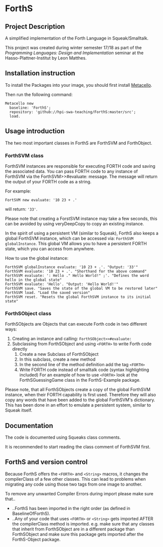 # ForthS

## Project Description
A simplified implementation of the Forth Language in Squeak/Smalltalk.

This project was created during winter semester 17/18 as part of the *Programming Languages: Design and Implementation* seminar at the Hasso-Plattner-Institut by Leon Matthes.

## Installation instruction
To install the Packages into your image, you should first install [Metacello](https://github.com/Metacello/metacello).

Then run the following command:
```smalltalk
Metacello new
  baseline: 'ForthS';
  repository: 'github://hpi-swa-teaching/ForthS:master/src';
  load.
```

## Usage introduction
The two most important classes in ForthS are ForthSVM and ForthObject.

### ForthSVM class
ForthSVM instances are responsible for executing FORTH code and saving the associated data.
You can pass FORTH code to any instance of ForthSVM via the ForthSVM>>#evaluate: message.
The message will return the output of your FORTH code as a string.

For example: 
```smalltalk
FortSVM new evaluate: '10 23 + .'
```
will return: `'33'`.

Please note that creating a ForstSVM instance may take a few seconds, this can be avoided by using veryDeepCopy to copy an existing instance.

In the spirit of using a persistent VM (similar to Squeak), ForthS also keeps a global ForthSVM instance, which can be accessed via: `ForthSVM globalInstance`.
This global VM allows you to have a persistent FORTH state, which you can access from anywhere.

How to use the global instance:
```smalltalk
ForthSVM globalInstance evaluate: '10 23 + .'. "Output: '33'"
ForthSVM evaluate: '10 23 + .'. "Shorthand for the above command"
ForthSVM evaluate: ': Hello ." Hello World!" ;'. "Defines the word hello in the global state"
ForthSVM evaluate: 'Hello'. "Output: 'Hello World!'"
ForthSVM save. "Saves the state of the global VM to be restored later"
ForthSVM load. "Load the saved version"
ForthSVM reset. "Resets the global ForthSVM instance to its initial state"
```

### ForthSObject class
ForthSObjects are Objects that can execute Forth code in two different ways:
1. Creating an instance and calling: `ForthSObject>>#evaluate:`
2. Subclassing from ForthSObject and using `<FORTH>` to write Forth code directly
   1. Create a new Subclass of ForthSObject
   2. In this subclass, create a new method
   3. In the second line of the method definition add the tag `<FORTH>`
   4. Write FORTH code instead of smalltalk code (syntax highlighting included)
      For an example of how to use `<FORTH>` look at the ForthSGuessingGame class in the ForthS-Example package.

Please note, that all ForthSObjects create a copy of the global ForthSVM instance, when their FORTH capability is first used. 
Therefore they will also copy any words that have been added to the global ForthSVM's dictionary.
This has been done in an effort to emulate a persistent system, similar to Squeak itself.

## Documentation
The code is documented using Squeaks class comments.

It is recommended to start reading the class comment of ForthSVM first.

## ForthS and version control
Because ForthS offers the `<FORTH>` and `<String>` macros, it changes the compilerClass of a few other classes.
This can lead to problems when migrating any code using those two tags from one image to another.

To remove any unwanted Compiler Errors during import please make sure that.. 
* ..ForthS has been imported in the right order (as defined in BaselineOfForthS).
* ..Any of your code that uses `<FORTH>` or `<String>` gets imported AFTER the compilerClass method is imported.
  e.g. make sure that any classes that inherit from ForthSObject are in a different package than ForthSObject and make sure this package gets imported after the ForthS-Object package.
